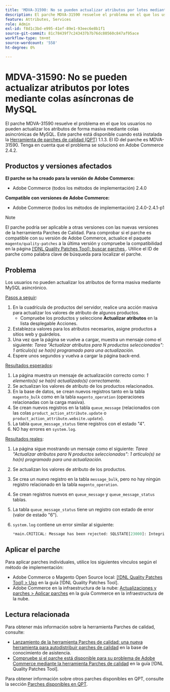 ```yaml
---
title: 'MDVA-31590: No se pueden actualizar atributos por lotes mediante colas asíncronas de MySQL'
description: El parche MDVA-31590 resuelve el problema en el que los usuarios no pueden actualizar los atributos de forma masiva mediante colas asincrónicas de MySQL. Este parche está disponible cuando está instalada la [Quality Patches Tool (QPT)](https://experienceleague.adobe.com/en/docs/commerce-knowledge-base/kb/announcements/commerce-announcements/magento-quality-patches-released-new-tool-to-self-serve-quality-patches) 1.1.3. El ID del parche es MDVA-31590. Tenga en cuenta que el problema se solucionó en Adobe Commerce 2.4.2.
feature: Attributes, Services
role: Admin
exl-id: f8d1c3bd-e995-41ef-89e1-93eec6e8b1f1
source-git-commit: 81c78439f7c243437b7b76dc80560c847af95ace
workflow-type: tm+mt
source-wordcount: '558'
ht-degree: 0%

---
```


# MDVA-31590: No se pueden actualizar atributos por lotes mediante colas asíncronas de MySQL

El parche MDVA-31590 resuelve el problema en el que los usuarios no pueden actualizar los atributos de forma masiva mediante colas asincrónicas de MySQL. Este parche está disponible cuando está instalada la [Herramienta de parches de calidad (QPT)](https://experienceleague.adobe.com/en/docs/commerce-knowledge-base/kb/announcements/commerce-announcements/magento-quality-patches-released-new-tool-to-self-serve-quality-patches) 1.1.3. El ID del parche es MDVA-31590. Tenga en cuenta que el problema se solucionó en Adobe Commerce 2.4.2.

## Productos y versiones afectados

**El parche se ha creado para la versión de Adobe Commerce:**

* Adobe Commerce (todos los métodos de implementación) 2.4.0

**Compatible con versiones de Adobe Commerce:**

* Adobe Commerce (todos los métodos de implementación) 2.4.0-2.4.1-p1

>[!NOTE]
>
>El parche podría ser aplicable a otras versiones con las nuevas versiones de la herramienta Parches de Calidad. Para comprobar si el parche es compatible con su versión de Adobe Commerce, actualice el paquete `magento/quality-patches` a la última versión y compruebe la compatibilidad en la página [[!DNL Quality Patches Tool]: buscar parches ](https://experienceleague.adobe.com/en/docs/commerce-knowledge-base/kb/announcements/commerce-announcements/magento-quality-patches-released-new-tool-to-self-serve-quality-patches). Utilice el ID de parche como palabra clave de búsqueda para localizar el parche.

## Problema

Los usuarios no pueden actualizar los atributos de forma masiva mediante MySQL asincrónico.

<u>Pasos a seguir</u>:

1. En la cuadrícula de productos del servidor, realice una acción masiva para actualizar los valores de atributo de algunos productos.
   * Compruebe los productos y seleccione **Actualizar atributos** en la lista desplegable Acciones.
1. Establezca valores para los atributos necesarios, asigne productos a sitios web y guárdelos.
1. Una vez que la página se vuelve a cargar, muestra un mensaje como el siguiente:
   *Tarea &quot;Actualizar atributos para N productos seleccionados&quot;: 1 artículo(s) se ha(n) programado para una actualización.*
1. Espere unos segundos y vuelva a cargar la página back-end.

<u>Resultados esperados</u>:

1. La página muestra un mensaje de actualización correcto como: *1 elemento(s) se ha(n) actualizado(s) correctamente.*
1. Se actualizan los valores de atributo de los productos relacionados.
1. En la base de datos, se crean nuevos registros tanto en la tabla `magento_bulk` como en la tabla `magento_operation` (operaciones relacionadas con la carga masiva).
1. Se crean nuevos registros en la tabla `queue_message` (relacionados con las colas `product_action_attribute.update` o `product_action_attribute.website.update`).
1. La tabla `queue_message_status` tiene registros con el estado &quot;4&quot;.
1. NO hay errores en `system.log`.

<u>Resultados reales</u>:

1. La página sigue mostrando un mensaje como el siguiente:
   *Tarea &quot;Actualizar atributos para N productos seleccionados&quot;: 1 artículo(s) se ha(n) programado para una actualización.*
1. Se actualizan los valores de atributo de los productos.
1. Se crea un nuevo registro en la tabla `message_bulk`, pero no hay ningún registro relacionado en la tabla `magento_operation`.
1. Se crean registros nuevos en `queue_message` y `queue_message_status` tablas.
1. La tabla `queue_message_status` tiene un registro con estado de error (valor de estado &quot;6&quot;).
1. `system.log` contiene un error similar al siguiente:

   ```sql
   *main.CRITICAL: Message has been rejected: SQLSTATE[23000]: Integrity constraint violation: 1048 Column 'operation_key' cannot be null, query was: INSERT INTO {{magento_operation}} ({{id}}, {{bulk_uuid}}, {{topic_name}}, {{serialized_data}}, {{result_serialized_data}}, {{status}}, {{error_code}}, {{result_message}}, {{operation_key}}) VALUES (?, ?, ?, ?, ?, ?, ?, ?, ?) [] []*
   ```

## Aplicar el parche

Para aplicar parches individuales, utilice los siguientes vínculos según el método de implementación:

* Adobe Commerce o Magento Open Source local: [[!DNL Quality Patches Tool] > Uso](/help/tools/quality-patches-tool/usage.md) en la guía [!DNL Quality Patches Tool].
* Adobe Commerce en la infraestructura de la nube: [Actualizaciones y parches > Aplicar parches](https://experienceleague.adobe.com/docs/commerce-cloud-service/user-guide/develop/upgrade/apply-patches.html) en la guía Commerce en la infraestructura de la nube.

## Lectura relacionada

Para obtener más información sobre la herramienta Parches de calidad, consulte:

* [Lanzamiento de la herramienta Parches de calidad: una nueva herramienta para autodistribuir parches de calidad](https://experienceleague.adobe.com/en/docs/commerce-knowledge-base/kb/announcements/commerce-announcements/magento-quality-patches-released-new-tool-to-self-serve-quality-patches) en la base de conocimiento de asistencia.
* [Compruebe si el parche está disponible para su problema de Adobe Commerce mediante la herramienta Parches de calidad](/help/tools/quality-patches-tool/patches-available-in-qpt/check-patch-for-magento-issue-with-magento-quality-patches.md) en la guía [!DNL Quality Patches Tool].

Para obtener información sobre otros parches disponibles en QPT, consulte la sección [Parches disponibles en QPT](https://support.magento.com/hc/en-us/sections/360010506631-Patches-available-in-MQP-tool-).
